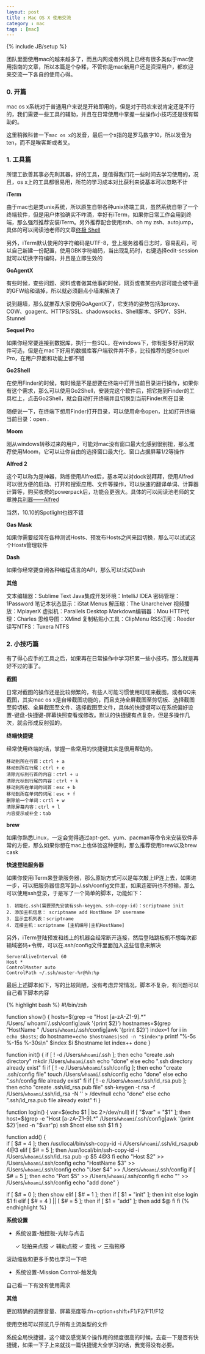 ```yaml
---
layout: post
title : Mac OS X 使用交流
category : mac
tags : [mac]
---
```

{% include JB/setup %}

团队里面使用mac的越来越多了，而且内网或者外网上已经有很多类似于mac使用指南的文章，所以本篇是个杂糅，不管你是mac新用户还是资深用户，都欢迎来交流一下各自的使用心得。

### 0. 开篇

mac os x系统对于普通用户来说是开箱即用的，但是对于码农来说肯定还是不行的，我们需要一些工具的辅助，并且在日常使用中掌握一些操作小技巧还是很有帮助的。

这里稍微科普一下`mac os x`的发音，最后一个x指的是罗马数字10，所以发音为ten，而不是唉客斯或者叉。

### 1.  工具篇

所谓工欲善其事必先利其器，好的工具，是值得我们花一些时间去学习使用的，况且，os x上的工具都很易用，所花的学习成本对比获利来说基本可以忽略不计

**iTerm**

由于mac也是类unix系统，所以原生自带各种unix终端工具，虽然系统自带了一个终端软件，但是用户体验确实不咋滴，幸好有iTerm，如果你日常工作会用到终端，那么强烈推荐安装iTerm。另外推荐配合使用zsh、oh my zsh、autojump，具体的可以阅读池老师的文章[终极 Shell](http://macshuo.com/?p=676)

另外，iTerm默认使用的字符编码是UTF-8，登上服务器看日志时，容易乱码，可以自己新建一份配置，使用GBK字符编码，当出现乱码时，右键选择edit-session就可以切换字符编码，并且是立即生效的

**GoAgentX**

有些时候，查些问题、资料或者做其他事的时候，网页或者某些内容可能会被牛逼的GFW给和谐掉，所以就必须翻点小墙来解决了

说到翻墙，那么就推荐大家使用GoAgentX了，它支持的姿势包括3proxy、COW、goagent、HTTPS/SSL、shadowsocks、Shell脚本、SPDY、SSH、Stunnel

**Sequel Pro**

如果你经常要连接到数据库，执行一些SQL，在windows下，你有挺多好用的软件可选，但是在mac下好用的数据库客户端软件并不多，比较推荐的是Sequel Pro，在用户界面和功能上都不错

**Go2Shell**

在使用Finder的时候，有时候是不是想要在终端中打开当前目录进行操作，如果你有这个需求，那么可以使用Go2Shell，安装完这个软件后，把它拖到Finder的工具栏上，点击Go2Shell，就会自动打开终端并且切换到当前Finder所在目录

随便说一下，在终端下想用Finder打开目录，可以使用命令open，比如打开终端当前目录：open .

**Moom**

刚从windows转移过来的用户，可能对mac没有窗口最大化感到很别扭，那么推荐使用Moom，它可以让你自由的选择窗口最大化、窗口占据屏幕1/2等操作

**Alfred 2**

这个可以称为是神器，熟练使用Alfred后，基本可以对dock说拜拜，使用Alfred可以很方便的启动、打开和搜索应用、文件等操作，可以快速的翻译单词、计算器计算等，购买收费的powerpack后，功能会更强大。具体的可以阅读池老师的文章[神兵利器——Alfred](http://macshuo.com/?p=625)

当然，10.10的Spotlight也很不错

**Gas Mask**

如果你需要经常在各种测试Hosts、预发布Hosts之间来回切换，那么可以试试这个Hosts管理软件

**Dash**

如果你经常要查阅各种编程语言的API，那么可以试试Dash

**其他**

文本编辑器：Sublime Text
Java集成开发环境：IntelliJ IDEA
密码管理：1Password
笔记本状态显示：iStat Menus
解压缩：The Unarcheiver
视频播放：MplayerX
虚拟机：Parallels Desktop
Markdown编辑器：Mou
HTTP代理：Charles
思维导图：XMind
复制粘贴小工具：ClipMenu
RSS订阅：Reeder
读写NTFS：Tuxera NTFS

### 2. 小技巧篇

有了得心应手的工具之后，如果再在日常操作中学习积累一些小技巧，那么就是再好不过的事了。

**截图**

日常对截图的操作还是比较频繁的，有些人可能习惯使用旺旺来截图，或者QQ来截图，其实mac os x是自带截图功能的，而且支持全屏截图至剪切板、选择截图至剪切板、全屏截图至文件、选择截图至文件，具体的快捷键可以在系统偏好设置-键盘-快捷键-屏幕快照查看或修改。默认的快捷键有点复杂，但是多操作几次，就会形成反射弧的。

**终端快捷键**

经常使用终端的话，掌握一些常用的快捷键其实是很用帮助的。

    移动到所在行首：ctrl + a
    移动到所在行尾：ctrl + e
    清除光标到行首的内容：ctrl + u
    清除光标到行尾的内容：ctrl + k
    移动到所在单词的词首：esc + b
    移动到所在单词的词尾：esc + f
    删除前一个单词：crtl + w
    清除屏幕内容：ctrl + l
    内容提示或补全：tab

**brew**

如果你熟悉Linux，一定会觉得通过apt-get、yum、pacman等命令来安装软件非常的方便，那么如果你想在mac上也体验这种便利，那么推荐使用brew以及brew cask

**快速登陆服务器**

如果你使用iTerm来登录服务器，那么原始方式可以是每次敲上IP连上去，如果进一步，可以把服务器信息写到~/.ssh/config文件里，如果连密码也不想输，那么可以使用ssh登录，于是写了一个简单的脚本，功能如下：

    1. 初始化.ssh(需要预先安装有ssh-keygen、ssh-copy-id)：scriptname init
    2. 添加主机信息： scriptname add HostName IP username
    3. 显示主机列表：scriptname
    4. 连接主机：scriptname [主机编号|主机HostName]

另外，iTerm登陆预发和线上的机器会经常断开连接，然后登陆跳板机不想每次都输域密码+令牌，可以在.ssh/config文件里面加入这些信息来解决

    ServerAliveInterval 60
    Host *
    ControlMaster auto
    ControlPath ~/.ssh/master-%r@%h:%p


最后上述脚本如下，写的比较简陋，没有考虑异常情况，脚本不复杂，有问题可以自己看下脚本内容

{% highlight bash %}
#!/bin/zsh

function show()
{
	hosts=$(grep -e "Host [a-zA-Z1-9].*" /Users/`whoami`/.ssh/config|awk '{print $2}')
	hostnames=$(grep "HostName " /Users/`whoami`/.ssh/config|awk '{print $2}')
	index=1
	for i in `echo $hosts`; do
		hostname=`echo $hostnames|sed -n "$index"p`
		printf "%-5s %-15s %-30s\n" $index $i $hostname
		let index++
	done
}

function init()
{
	if [ ! -d /Users/`whoami`/.ssh ]; then
		echo "create .ssh directory"
		mkdir /Users/`whoami`/.ssh
		echo "done"
	else
		echo ".ssh directory already exist"
	fi
	if [ ! -e /Users/`whoami`/.ssh/config ]; then
		echo "create .ssh/config file"
		touch /Users/`whoami`/.ssh/config
		echo "done"
	else
		echo ".ssh/config file already exist"
	fi
	if [ ! -e /Users/`whoami`/.ssh/id_rsa.pub ]; then
		echo "create .ssh/id_rsa.pub file"
		ssh-keygen -t rsa -f /Users/`whoami`/.ssh/id_rsa -N '' > /dev/null
		echo "done"
	else
		echo ".ssh/id_rsa.pub file already exist"
	fi
}

function login()
{
	var=$(echo $1 | bc 2>/dev/null)
	if [ "$var" = "$1"  ]; then
		host=$(grep -e "Host [a-zA-Z1-9].*" /Users/`whoami`/.ssh/config|awk '{print $2}'|sed -n "$var"p)
		ssh $host
	else
		ssh $1
	fi
}

function add()
{	
	if [ $# = 4 ]; then
		/usr/local/bin/ssh-copy-id -i /Users/`whoami`/.ssh/id_rsa.pub $4@$3
	elif [ $# = 5 ]; then
		/usr/local/bin/ssh-copy-id -i /Users/`whoami`/.ssh/id_rsa.pub -p $5 $4@$3
	fi
	echo "Host $2" >> /Users/`whoami`/.ssh/config
	echo "HostName $3" >> /Users/`whoami`/.ssh/config
	echo "User $4" >> /Users/`whoami`/.ssh/config
	if [ $# = 5 ]; then
		echo "Port $5" >> /Users/`whoami`/.ssh/config
	fi
	echo "" >> /Users/`whoami`/.ssh/config
	echo "add done"
}

if [ $# = 0 ]; then
	show
elif [ $# = 1 ]; then
	if [ $1 = "init" ]; then
		init
	else
		login $1
	fi
elif [ $# = 4 ] || [ $# = 5 ]; then
	if [ $1 = "add" ]; then
		add $@
	fi
fi
{% endhighlight %}

**系统设置**

* 系统设置-触控板-光标与点击

    ✓ 轻拍来点按
    ✓ 辅助点按
    ✓ 查找
    ✓ 三指拖移

滚动缩放和更多手势也学习一下吧

* 系统设置-Mission Control-触发角

自己看一下有没有使用需求

**其他**

更加精确的调整音量、屏幕亮度等:fn+option+shift+F1/F2/F11/F12

使用空格可以预览几乎所有主流类型的文件

系统全局快捷键，这个建议感觉某个操作用的频度很高的时候，去查一下是否有快捷键，如果一下子上来就找一篇快捷键大全学习的话，我觉得没有必要。

